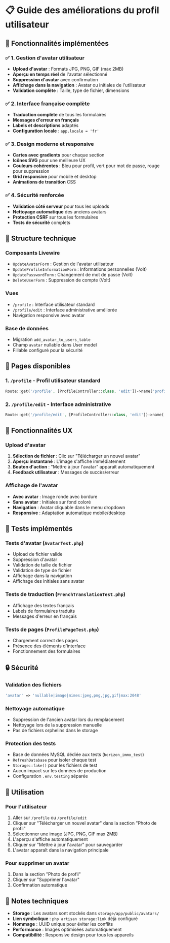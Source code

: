 # 📋 Guide des améliorations du profil utilisateur

## 🎯 Fonctionnalités implémentées

### ✅ 1. Gestion d'avatar utilisateur

-   **Upload d'avatar** : Formats JPG, PNG, GIF (max 2MB)
-   **Aperçu en temps réel** de l'avatar sélectionné
-   **Suppression d'avatar** avec confirmation
-   **Affichage dans la navigation** : Avatar ou initiales de l'utilisateur
-   **Validation complète** : Taille, type de fichier, dimensions

### ✅ 2. Interface française complète

-   **Traduction complète** de tous les formulaires
-   **Messages d'erreur en français**
-   **Labels et descriptions** adaptés
-   **Configuration locale** : `app.locale = 'fr'`

### ✅ 3. Design moderne et responsive

-   **Cartes avec gradients** pour chaque section
-   **Icônes SVG** pour une meilleure UX
-   **Couleurs cohérentes** : Bleu pour profil, vert pour mot de passe, rouge pour suppression
-   **Grid responsive** pour mobile et desktop
-   **Animations de transition** CSS

### ✅ 4. Sécurité renforcée

-   **Validation côté serveur** pour tous les uploads
-   **Nettoyage automatique** des anciens avatars
-   **Protection CSRF** sur tous les formulaires
-   **Tests de sécurité** complets

## 🔧 Structure technique

### Composants Livewire

-   `UpdateAvatarForm` : Gestion de l'avatar utilisateur
-   `UpdateProfileInformationForm` : Informations personnelles (Volt)
-   `UpdatePasswordForm` : Changement de mot de passe (Volt)
-   `DeleteUserForm` : Suppression de compte (Volt)

### Vues

-   `/profile` : Interface utilisateur standard
-   `/profile/edit` : Interface administrative améliorée
-   Navigation responsive avec avatar

### Base de données

-   Migration `add_avatar_to_users_table`
-   Champ `avatar` nullable dans User model
-   Fillable configuré pour la sécurité

## 📱 Pages disponibles

### 1. `/profile` - Profil utilisateur standard

```php
Route::get('/profile', [ProfileController::class, 'edit'])->name('profile');
```

### 2. `/profile/edit` - Interface administrative

```php
Route::get('/profile/edit', [ProfileController::class, 'edit'])->name('profile.edit');
```

## 🎨 Fonctionnalités UX

### Upload d'avatar

1. **Sélection de fichier** : Clic sur "Télécharger un nouvel avatar"
2. **Aperçu instantané** : L'image s'affiche immédiatement
3. **Bouton d'action** : "Mettre à jour l'avatar" apparaît automatiquement
4. **Feedback utilisateur** : Messages de succès/erreur

### Affichage de l'avatar

-   **Avec avatar** : Image ronde avec bordure
-   **Sans avatar** : Initiales sur fond coloré
-   **Navigation** : Avatar cliquable dans le menu dropdown
-   **Responsive** : Adaptation automatique mobile/desktop

## 🧪 Tests implémentés

### Tests d'avatar (`AvatarTest.php`)

-   Upload de fichier valide
-   Suppression d'avatar
-   Validation de taille de fichier
-   Validation de type de fichier
-   Affichage dans la navigation
-   Affichage des initiales sans avatar

### Tests de traduction (`FrenchTranslationTest.php`)

-   Affichage des textes français
-   Labels de formulaires traduits
-   Messages d'erreur en français

### Tests de pages (`ProfilePageTest.php`)

-   Chargement correct des pages
-   Présence des éléments d'interface
-   Fonctionnement des formulaires

## 🔒 Sécurité

### Validation des fichiers

```php
'avatar' => 'nullable|image|mimes:jpeg,png,jpg,gif|max:2048'
```

### Nettoyage automatique

-   Suppression de l'ancien avatar lors du remplacement
-   Nettoyage lors de la suppression manuelle
-   Pas de fichiers orphelins dans le storage

### Protection des tests

-   Base de données MySQL dédiée aux tests (`horizon_immo_test`)
-   `RefreshDatabase` pour isoler chaque test
-   `Storage::fake()` pour les fichiers de test
-   Aucun impact sur les données de production
-   Configuration `.env.testing` séparée

## 🚀 Utilisation

### Pour l'utilisateur

1. Aller sur `/profile` ou `/profile/edit`
2. Cliquer sur "Télécharger un nouvel avatar" dans la section "Photo de profil"
3. Sélectionner une image (JPG, PNG, GIF max 2MB)
4. L'aperçu s'affiche automatiquement
5. Cliquer sur "Mettre à jour l'avatar" pour sauvegarder
6. L'avatar apparaît dans la navigation principale

### Pour supprimer un avatar

1. Dans la section "Photo de profil"
2. Cliquer sur "Supprimer l'avatar"
3. Confirmation automatique

## 📝 Notes techniques

-   **Storage** : Les avatars sont stockés dans `storage/app/public/avatars/`
-   **Lien symbolique** : `php artisan storage:link` déjà configuré
-   **Nommage** : UUID unique pour éviter les conflits
-   **Performance** : Images optimisées automatiquement
-   **Compatibilité** : Responsive design pour tous les appareils
